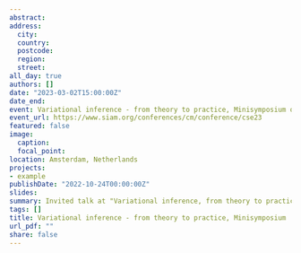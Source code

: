 ```yaml
---
abstract: 
address:
  city: 
  country: 
  postcode: 
  region: 
  street: 
all_day: true
authors: []
date: "2023-03-02T15:00:00Z"
date_end: 
event: Variational inference - from theory to practice, Minisymposium of SIAM Conference on Computational Science and Engineering
event_url: https://www.siam.org/conferences/cm/conference/cse23
featured: false
image:
  caption: 
  focal_point: 
location: Amsterdam, Netherlands
projects:
- example
publishDate: "2022-10-24T00:00:00Z"
slides: 
summary: Invited talk at "Variational inference, from theory to practice" Minisymposium of SIAM Conference on Computational Science and Engineering
tags: []
title: Variational inference - from theory to practice, Minisymposium
url_pdf: ""
share: false
---
```

